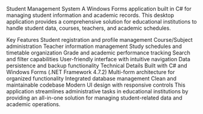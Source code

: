 Student Management System
A Windows Forms application built in C# for managing student information and academic records. This desktop application provides a comprehensive solution for educational institutions to handle student data, courses, teachers, and academic schedules.

Key Features
Student registration and profile management
Course/Subject administration
Teacher information management
Study schedules and timetable organization
Grade and academic performance tracking
Search and filter capabilities
User-friendly interface with intuitive navigation
Data persistence and backup functionality
Technical Details
Built with C# and Windows Forms (.NET Framework 4.7.2)
Multi-form architecture for organized functionality
Integrated database management
Clean and maintainable codebase
Modern UI design with responsive controls
This application streamlines administrative tasks in educational institutions by providing an all-in-one solution for managing student-related data and academic operations.
